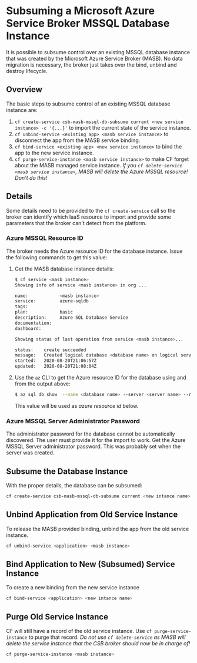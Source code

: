 # Subsuming a Microsoft Azure Service Broker MSSQL Database Instance

It is possible to subsume control over an existing MSSQL database instance that was created by the Microsoft Azure Service Broker (MASB). No data migration is necessary, the broker just takes over the bind, unbind and destroy lifecycle.

## Overview

The basic steps to subsume control of an existing MSSQL database instance are:

1. `cf create-service csb-masb-mssql-db-subsume current <new service instance> -c '{...}'` to import the current state of the service instance.
2. `cf unbind-service <existing app> <masb service instance>` to disconnect the app from the MASB service binding.
3. `cf bind-service <existing app> <new service instance>` to bind the app to the new service instance.
4. `cf purge-service-instance <masb service instance>` to make CF forget about the MASB managed service instance. *If you `cf delete-service <masb service instance>`, MASB will delete the Azure MSSQL resource! Don't do this!*

## Details

Some details need to be provided to the `cf create-service` call so the broker can identify which IaaS resource to import and provide some parameters that the broker can't detect from the platform.

### Azure MSSQL Resource ID

The broker needs the Azure resource ID for the database instance. Issue the following commands to get this value:

1. Get the MASB database instance details:
    ```bash
    $ cf service <masb instance>
    Showing info of service <masb instance> in org ...

    name:            <masb instance>
    service:         azure-sqldb
    tags:            
    plan:            basic
    description:     Azure SQL Database Service
    documentation:   
    dashboard:       

    Showing status of last operation from service <masb instance>...

    status:    create succeeded
    message:   Created logical database <database name> on logical server <server name>.
    started:   2020-08-20T21:06:57Z
    updated:   2020-08-20T21:08:04Z    
    ```
2. Use the `az` CLI to get the Azure resource ID for the database using <database name> and <server name> from the output above:
    ```bash
    $ az sql db show  --name <database name> --server <server name> --resource-group <server resource group> --query id -o tsv
    ```
    This value will be used as *azure resource id* below.

### Azure MSSQL Server Administrator Password
The administrator password for the database cannot be automatically discovered. The user must provide it for the import to work. Get the Azure MSSQL Server administrator password. This was probably set when the server was created.

## Subsume the Database Instance
With the proper details, the database can be subsumed:
```bash
cf create-service csb-masb-mssql-db-subsume current <new intance name> -c '{"admin_password":"<server admin password>", "azure_db_id", "<azure resource ID>"}'
```

## Unbind Application from Old Service Instance
To release the MASB provided binding, unbind the app from the old service instance.
```bash
cf unbind-service <application> <masb instance>
```

## Bind Application to New (Subsumed) Service Instance
To create a new binding from the new service instance
```bash
cf bind-service <application> <new intance name>
```

## Purge Old Service Instance
CF will still have a record of the old service instance. Use `cf purge-service-instance` to purge that record. *Do not use `cf delete-service` as MASB will delete the service instance that the CSB broker should now be in charge of!*
```bash
cf purge-service-instance <masb instance>
```

